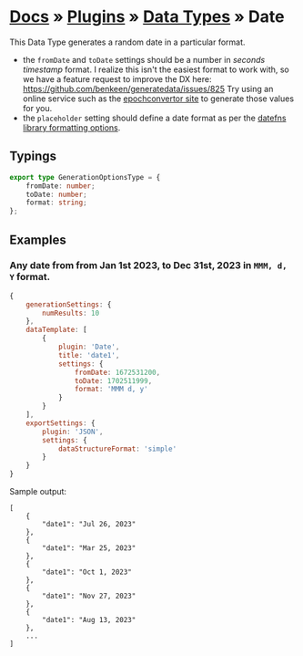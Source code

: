 # [Docs](../../../../../docs/README.md) &raquo; [Plugins](../../README.md) &raquo; [Data Types](../README.md) &raquo; Date

This Data Type generates a random date in a particular format. 

- the `fromDate` and `toDate` settings should be a number in _seconds timestamp_ format. I realize this isn't the 
easiest format to work with, so we have a feature request to improve the DX here: https://github.com/benkeen/generatedata/issues/825
Try using an online service such as the [epochconvertor site](https://www.epochconverter.com/) to generate those values for you.
- the `placeholder` setting should define a date format as per the [datefns library formatting options](https://date-fns.org/v2.16.1/docs/format). 

## Typings

```typescript
export type GenerationOptionsType = {
	fromDate: number;
	toDate: number;
	format: string;
};
```

## Examples

### Any date from from Jan 1st 2023, to Dec 31st, 2023 in `MMM, d, Y` format.

```javascript
{
    generationSettings: {
        numResults: 10
    },
    dataTemplate: [
        {
            plugin: 'Date',
            title: 'date1',
            settings: {
                fromDate: 1672531200,
                toDate: 1702511999,
                format: 'MMM d, y'
            }
        }
    ],
    exportSettings: {
        plugin: 'JSON',
        settings: {
            dataStructureFormat: 'simple'
        }
    }
}
```
 
Sample output:

```
[
    {
        "date1": "Jul 26, 2023"
    },
    {
        "date1": "Mar 25, 2023"
    },
    {
        "date1": "Oct 1, 2023"
    },
    {
        "date1": "Nov 27, 2023"
    },
    {
        "date1": "Aug 13, 2023"
    },
    ...
]
```

